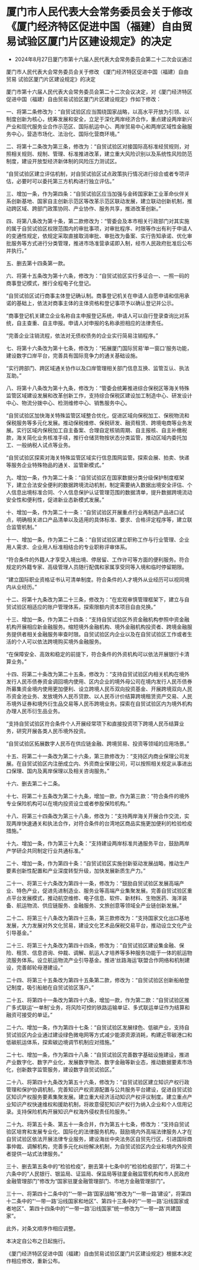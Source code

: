 # 厦门市人民代表大会常务委员会关于修改《厦门经济特区促进中国（福建）自由贸易试验区厦门片区建设规定》的决定

- 2024年8月27日厦门市第十六届人民代表大会常务委员会第二十二次会议通过

<!-- INFO END -->

厦门市人民代表大会常务委员会关于修改 《厦门经济特区促进中国（福建）自由贸易 试验区厦门片区建设规定》的决定

厦门市第十六届人民代表大会常务委员会第二十二次会议决定，对《厦门经济特区促进中国（福建）自由贸易试验区厦门片区建设规定》作如下修改：

一、将第二条修改为：“自贸试验区应当围绕国家战略，以高水平开放为引领、以制度创新为核心，统筹发展和安全，立足于深化两岸经济合作，重点建设两岸新兴产业和现代服务业合作示范区、国际航运中心、两岸贸易中心和两岸区域性金融服务中心，营造市场化、法治化、国际化营商环境。”

二、将第十二条改为第三条，修改为：“自贸试验区对接国际高标准经贸规则，对照相关规则、规制、管理、标准推进改革，建立重大风险识别以及系统性风险防范制度，建设开放型经济新体制的风险压力测试区。

“自贸试验区建立评估机制，对自贸试验区试点政策执行情况进行综合或者专项评估，必要时可以委托第三方机构进行独立评估。”

三、增加一条，作为第四条：“自贸试验区应当加强与金砖国家新工业革命伙伴关系创新基地、国家自主创新示范区等改革示范区联动发展，建立联动创新机制，推动跨区域、跨部门政策协同、产业协作、服务共享，推进改革创新。”

四、将第八条改为第十条，第二款修改为：“管委会及本市相关行政部门对其实施的属于自贸试验区权限范围内的审批事项，对审批程序、时限等作出有利于申请人的变通性规定，依规定采取直接取消审批、审批改为备案、实行告知承诺、优化审批服务等方式进行分类管理，推进市场准营承诺即入制，经市人民政府批准后公布并执行。”

五、删去第十四条第一款。

六、将第十五条改为第十六条，修改为：“自贸试验区实行多证合一、一照一码的商事登记模式，推行全程电子化登记。

“自贸试验区试行商事主体登记确认制。商事登记机关在申请人自愿申请和信用承诺的基础上，依法对商事主体的主体资格和登记事项予以确认登记并公示。

“商事登记机关建立企业名称自主申报登记系统，申请人可以自行登录查询比对系统，自主查重、自主申报。申请人对申报的名称承担相应的法律责任。

“完善企业注销流程，依法对无债权债务的企业实行简易注销程序。”

七、将第十六条改为第十七条，修改为：“拓展厦门国际贸易‘单一窗口’服务功能，建设数字口岸平台，完善具有国际竞争力的通关基础设施。

“实行跨部门、跨区域通关协作以及口岸管理相关部门信息互换、监管互认、执法互助。”

八、将第十八条改为第十九条，修改为：“管委会统筹推进综合保税区等海关特殊监管区域建设发展和改革创新工作，支持综合保税区建设加工制造中心、研发设计中心、物流分拨中心、检测维修中心、销售服务中心。

“自贸试验区加快海关特殊监管区域整合优化，促进区域向保税加工、保税物流和保税服务等多元化发展。推动保税维修、保税研发、融资租赁、跨境电商等业务发展。实行区域内保税加工自主备案、合理自定核销周期、自主报核、自主补缴税款，海关简化业务核准手续，推行仓储货物按状态分类监管，推动区域内委托加工、一般纳税人试点等业务。

“自贸试验区探索对海关特殊监管区域实行信息围网监管。探索会展、拍卖、快递等服务企业特殊物品的通关、监管新模式。”

九、增加一条，作为第二十条：“自贸试验区在国家数据分类分级保护制度框架下，建立合法安全便利的数据跨境流动机制，制定需要纳入数据出境安全评估、个人信息出境标准合同、个人信息保护认证管理范围的数据清单，提升数据跨境流动安全性和便利性，促进新业态新模式发展。”

十、增加一条，作为第二十一条：“自贸试验区开展重点行业再制造产品进口试点，明确相关进口产品清单以及适用的具体标准、要求、合格评定程序等，建立联合监管机制。”

十一、增加一条，作为第二十二条：“自贸试验区建立职称工作与行业管理、企业用人需求、企业用人标准相结合的专业职称评审体系。

“符合条件的外籍人才享受入境出境、停居留、工作许可等方面的便利服务。符合规定的外籍专家、高级管理人员随行配偶和家属享受同等入境和临时停留期限。

“建立国际职业资格证书认可清单制度。符合条件的人才境外从业经历可以视同境内从业经历。”

十二、将第十九条改为第二十三条，修改为：“在宏观审慎管理框架下，建立与自贸试验区相适应的账户管理体系，探索限额内资本项目自由兑换。”

十三、增加一条，作为第二十四条：“支持自贸试验区外资金融机构参照中资金融机构开展相应新金融服务。缩短境外金融机构、境外金融机构投资者、跨境金融服务提供者相关金融服务审查时限。自贸试验区内企业以及在自贸试验区工作或者生活的个人可以依法跨境购买境外金融服务。

“在保障安全、高效和稳定的前提下，符合条件的外资机构可以依法开展银行卡清算业务。”

十四、将第二十条改为第二十五条，修改为：“支持自贸试验区内相关机构在境外发行人民币债券资金调回境内使用、区内企业的境外母公司在境内发行人民币债券所募集资金境内使用更加便利、设立跨境人民币双向投资基金、开展跨境双向人民币资金池业务、发放境外人民币贷款、以人民币计价结算跨境租赁资产交易、人民币境外证券和境外衍生品交易等人民币跨境业务。探索在自贸试验区内为境外机构办理人民币衍生品业务。

“支持自贸试验区符合条件个人开展经常项下和直接投资项下跨境人民币结算业务，研究开展各类人民币境外投资。

“自贸试验区拓展数字人民币在供应链金融、跨境贸易、投资等领域的应用场景。”

十五、将第二十一条改为第二十六条，第三款修改为：“支持区内商业保理公司发展。在自贸试验区内注册成立内、外资商业保理公司，可以按照相关规定从事进出口保理、国内及离岸保理以及相关咨询服务。”

十六、删去第二十二条。

十七、将第二十五条改为第二十九条，增加一款，作为第三款：“符合条件的境外专业保险机构可以在境内投资设立或者参股保险机构。”

十八、将第三十四条改为第三十八条，修改为：“支持两岸海关开展合作交流，实现两岸快速通关和执法合作，对符合条件的台湾地区商品实施更加便利的检验检疫措施。”

十九、增加一条，作为第三十九条：“支持建设两岸标准共通服务平台，鼓励两岸产学研企共同制定行业共通标准。”

二十、增加一条，作为第四十条：“自贸试验区实施创新驱动发展战略，推动生产要素创新性配置和产业深度转型升级，加快发展新质生产力。”

二十一、将第三十六条改为第四十一条，修改为：“鼓励自贸试验区发展高端产业、特色产业，促进先进制造业、服务业等高端产业集聚发展。完善自贸试验区重点平台发展模式，推动航空维修、电子信息、软件、新材料、生物医药、海洋装备、航运物流、供应链服务、金融服务、文旅创意等领域全产业链创新发展。”

二十二、将第三十八条改为第四十三条，第三款修改为：“支持国家文化出口基地发展，大力发展对外文化贸易，建设文化艺术品保税交易平台，推动设立文化产业引导基金。”

二十三、将第三十九条改为第四十四条，修改为：“自贸试验区建设集金融、保险、租赁、信息咨询、仲裁、调解、航运人才培养等多种服务功能于一体的航运物流服务体系。设立航运物流产业引导基金。推进‘丝路海运’联盟合作网络和机制建设，完善邮轮母港建设。”

二十四、将第三十五条改为第四十五条第二款，修改为：“自贸试验区创新船舶登记制度，吸引船舶在自贸试验区落户。”

二十五、将第四十一条改为第四十六条，增加一款，作为第二款：“自贸试验区推广多式联运‘一单制’业务，将风险可控的铁路运输单证、多式联运单证作为结算和融资可接受的单证。”

二十六、增加一条，作为第四十七条：“自贸试验区发展绿色、低碳产业，支持自贸试验区内企业通过建设绿色微电网等方式减少能源资源消耗，构建近零碳港口和低碳航运体系，探索碳边境调节机制应对措施。”

二十七、增加一条，作为第四十八条：“自贸试验区完善数字基础设施建设，推进产业数字化、数字产业化，发展数字物流、数字金融等新业态，推动数据要素市场化，创新数字监管服务，建设数字自贸试验区。”

二十八、将第四十九条改为第五十六条，修改为：“自贸试验区建立知识产权行政管理和保护协调机制，完善知识产权资源配置与公共服务平台建设，促进自贸试验区知识产权服务要素集聚发展。建立重大经济活动知识产权评议制度。建立重点产业知识产权快速维权和援助机制，将故意侵犯知识产权行为纳入企业和个人信用记录。支持保险机构开展知识产权海外侵权责任险服务。”

二十九、将第五十条、第五十一条合并，作为第五十七条，修改为：“支持自贸试验区培育和发展专业化、国际化的法律服务机构，鼓励境内外高端法律服务人才在自贸试验区依法开展法律专业服务，建设海丝中央法务区自贸先行区，引进国际商事仲裁、调解机构，完善多元化纠纷解决机制，为自贸试验区内企业和境内外投资者提供一站式法律服务。”

三十、删去第五条中的“检验检疫”，删去第十七条中的“检验检疫部门”，将第二十六条中的“人民银行、银监局、证监局、保监局等驻厦金融监管机构和市人民政府金融管理部门”修改为“国家驻厦金融管理部门、市地方金融管理部门”。

三十一、将第四十二条中的“‘一带一路’国家战略”修改为“‘一带一路’建设”，将第四十二条中的“‘一带一路’沿线国家和地区”、第四十三条中的“‘一带一路’沿线国家或者地区”、第四十四条中的“‘一带一路’沿线国家”统一修改为“‘一带一路’共建国家”。

此外，对条文顺序作相应调整。

本决定自公布之日起施行。

《厦门经济特区促进中国（福建）自由贸易试验区厦门片区建设规定》根据本决定作相应修改，重新公布。
